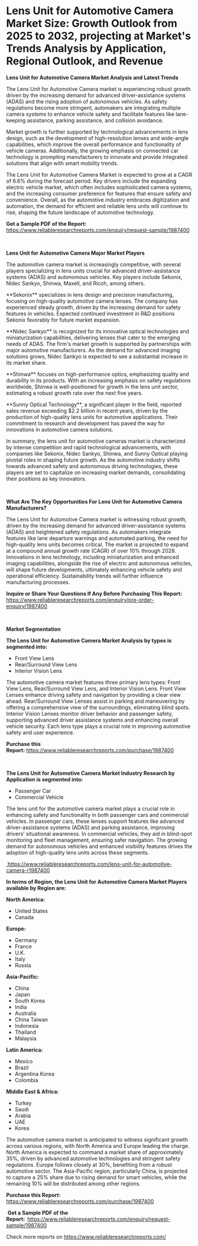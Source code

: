 <p><h1>Lens Unit for Automotive Camera Market Size: Growth Outlook from 2025 to 2032, projecting at Market's Trends Analysis by Application, Regional Outlook, and Revenue</h1></p><p><strong>Lens Unit for Automotive Camera Market Analysis and Latest Trends</strong></p>
<p><p>The Lens Unit for Automotive Camera market is experiencing robust growth driven by the increasing demand for advanced driver-assistance systems (ADAS) and the rising adoption of autonomous vehicles. As safety regulations become more stringent, automakers are integrating multiple camera systems to enhance vehicle safety and facilitate features like lane-keeping assistance, parking assistance, and collision avoidance.</p><p>Market growth is further supported by technological advancements in lens design, such as the development of high-resolution lenses and wide-angle capabilities, which improve the overall performance and functionality of vehicle cameras. Additionally, the growing emphasis on connected car technology is prompting manufacturers to innovate and provide integrated solutions that align with smart mobility trends.</p><p>The Lens Unit for Automotive Camera Market is expected to grow at a CAGR of 6.6% during the forecast period. Key drivers include the expanding electric vehicle market, which often includes sophisticated camera systems, and the increasing consumer preference for features that ensure safety and convenience. Overall, as the automotive industry embraces digitization and automation, the demand for efficient and reliable lens units will continue to rise, shaping the future landscape of automotive technology.</p></p>
<p><strong>Get a Sample PDF of the Report:&nbsp;</strong> <a href="https://www.reliableresearchreports.com/enquiry/request-sample/1987400?utm_campaign=3110&utm_medium=2&utm_source=Github&utm_content=ia&utm_term=31032025&utm_id=lens-unit-for-automotive-camera">https://www.reliableresearchreports.com/enquiry/request-sample/1987400</a></p>
<p>&nbsp;</p>
<p><strong>Lens Unit for Automotive Camera Major Market Players</strong></p>
<p><p>The automotive camera market is increasingly competitive, with several players specializing in lens units crucial for advanced driver-assistance systems (ADAS) and autonomous vehicles. Key players include Sekonix, Nidec Sankyo, Shinwa, Maxell, and Ricoh, among others.</p><p>**Sekonix** specializes in lens design and precision manufacturing, focusing on high-quality automotive camera lenses. The company has experienced steady growth, driven by the increasing demand for safety features in vehicles. Expected continued investment in R&D positions Sekonix favorably for future market expansion.</p><p>**Nidec Sankyo** is recognized for its innovative optical technologies and miniaturization capabilities, delivering lenses that cater to the emerging needs of ADAS. The firm's market growth is supported by partnerships with major automotive manufacturers. As the demand for advanced imaging solutions grows, Nidec Sankyo is expected to see a substantial increase in its market share.</p><p>**Shinwa** focuses on high-performance optics, emphasizing quality and durability in its products. With an increasing emphasis on safety regulations worldwide, Shinwa is well-positioned for growth in the lens unit sector, estimating a robust growth rate over the next five years.</p><p>**Sunny Optical Technology**, a significant player in the field, reported sales revenue exceeding $2.2 billion in recent years, driven by the production of high-quality lens units for automotive applications. Their commitment to research and development has paved the way for innovations in automotive camera solutions.</p><p>In summary, the lens unit for automotive cameras market is characterized by intense competition and rapid technological advancements, with companies like Sekonix, Nidec Sankyo, Shinwa, and Sunny Optical playing pivotal roles in shaping future growth. As the automotive industry shifts towards advanced safety and autonomous driving technologies, these players are set to capitalize on increasing market demands, consolidating their positions as key innovators.</p></p>
<p>&nbsp;</p>
<p><strong>What Are The Key Opportunities For Lens Unit for Automotive Camera Manufacturers?</strong></p>
<p><p>The Lens Unit for Automotive Camera market is witnessing robust growth, driven by the increasing demand for advanced driver-assistance systems (ADAS) and heightened safety regulations. As automakers integrate features like lane departure warnings and automated parking, the need for high-quality lens units becomes critical. The market is projected to expand at a compound annual growth rate (CAGR) of over 10% through 2028. Innovations in lens technology, including miniaturization and enhanced imaging capabilities, alongside the rise of electric and autonomous vehicles, will shape future developments, ultimately enhancing vehicle safety and operational efficiency. Sustainability trends will further influence manufacturing processes.</p></p>
<p><strong>Inquire or Share Your Questions If Any Before Purchasing This Report:</strong> <a href="https://www.reliableresearchreports.com/enquiry/pre-order-enquiry/1987400?utm_campaign=3110&utm_medium=2&utm_source=Github&utm_content=ia&utm_term=31032025&utm_id=lens-unit-for-automotive-camera">https://www.reliableresearchreports.com/enquiry/pre-order-enquiry/1987400</a></p>
<p>&nbsp;</p>
<p><strong>Market Segmentation</strong></p>
<p><strong>The Lens Unit for Automotive Camera Market Analysis by types is segmented into:</strong></p>
<p><ul><li>Front View Lens</li><li>Rear/Surround View Lens</li><li>Interior Vision Lens</li></ul></p>
<p><p>The automotive camera market features three primary lens types: Front View Lens, Rear/Surround View Lens, and Interior Vision Lens. Front View Lenses enhance driving safety and navigation by providing a clear view ahead. Rear/Surround View Lenses assist in parking and maneuvering by offering a comprehensive view of the surroundings, eliminating blind spots. Interior Vision Lenses monitor driver behavior and passenger safety, supporting advanced driver assistance systems and enhancing overall vehicle security. Each lens type plays a crucial role in improving automotive safety and user experience.</p></p>
<p><strong>Purchase this Report:&nbsp;</strong><a href="https://www.reliableresearchreports.com/purchase/1987400?utm_campaign=3110&utm_medium=2&utm_source=Github&utm_content=ia&utm_term=31032025&utm_id=lens-unit-for-automotive-camera">https://www.reliableresearchreports.com/purchase/1987400</a></p>
<p>&nbsp;</p>
<p><strong>The Lens Unit for Automotive Camera Market Industry Research by Application is segmented into:</strong></p>
<p><ul><li>Passenger Car</li><li>Commercial Vehicle</li></ul></p>
<p><p>The lens unit for the automotive camera market plays a crucial role in enhancing safety and functionality in both passenger cars and commercial vehicles. In passenger cars, these lenses support features like advanced driver-assistance systems (ADAS) and parking assistance, improving drivers’ situational awareness. In commercial vehicles, they aid in blind-spot monitoring and fleet management, ensuring safer navigation. The growing demand for autonomous vehicles and enhanced visibility features drives the adoption of high-quality lens units across these segments.</p></p>
<p><a href="https://www.reliableresearchreports.com/lens-unit-for-automotive-camera-r1987400?utm_campaign=3110&utm_medium=2&utm_source=Github&utm_content=ia&utm_term=31032025&utm_id=lens-unit-for-automotive-camera">&nbsp;https://www.reliableresearchreports.com/lens-unit-for-automotive-camera-r1987400</a></p>
<p><strong>In terms of Region, the Lens Unit for Automotive Camera Market Players available by Region are:</strong></p>
<p>
    <p> <strong> North America: </strong>
        <ul>
            <li>United States</li>
            <li>Canada</li>
        </ul>
        </p> 
    <p> <strong> Europe: </strong>
        <ul>
            <li>Germany</li>
            <li>France</li>
            <li>U.K.</li>
            <li>Italy</li>
            <li>Russia</li>
        </ul>
        </p> 
    <p> <strong> Asia-Pacific: </strong>
        <ul>
            <li>China</li>
            <li>Japan</li>
            <li>South Korea</li>
            <li>India</li>
            <li>Australia</li>
            <li>China Taiwan</li>
            <li>Indonesia</li>
            <li>Thailand</li>
            <li>Malaysia</li>
        </ul>
        </p> 
    <p> <strong> Latin America: </strong>
        <ul>
            <li>Mexico</li>
            <li>Brazil</li>
            <li>Argentina Korea</li>
            <li>Colombia</li>
        </ul>
        </p> 
    <p> <strong> Middle East & Africa: </strong>
        <ul>
            <li>Turkey</li>
            <li>Saudi</li>
            <li>Arabia</li>
            <li>UAE</li>
            <li>Korea</li>
        </ul>
    </p>
    </p>
<p><p>The automotive camera market is anticipated to witness significant growth across various regions, with North America and Europe leading the charge. North America is expected to command a market share of approximately 35%, driven by advanced automotive technologies and stringent safety regulations. Europe follows closely at 30%, benefiting from a robust automotive sector. The Asia-Pacific region, particularly China, is projected to capture a 25% share due to rising demand for smart vehicles, while the remaining 10% will be distributed among other regions.</p></p>
<p><strong>Purchase this Report: </strong><a href="https://www.reliableresearchreports.com/purchase/1987400?utm_campaign=3110&utm_medium=2&utm_source=Github&utm_content=ia&utm_term=31032025&utm_id=lens-unit-for-automotive-camera">https://www.reliableresearchreports.com/purchase/1987400</a></p>
<p>&nbsp;<strong>Get a Sample PDF of the Report:&nbsp;&nbsp;</strong><a href="https://www.reliableresearchreports.com/enquiry/request-sample/1987400?utm_campaign=3110&utm_medium=2&utm_source=Github&utm_content=ia&utm_term=31032025&utm_id=lens-unit-for-automotive-camera">https://www.reliableresearchreports.com/enquiry/request-sample/1987400</a></p>
<p><strong></strong></p>
<p>Check more reports on <a href="https://www.reliableresearchreports.com/?utm_campaign=3110&utm_medium=2&utm_source=Github&utm_content=ia&utm_term=31032025&utm_id=lens-unit-for-automotive-camera">https://www.reliableresearchreports.com/</a></p>